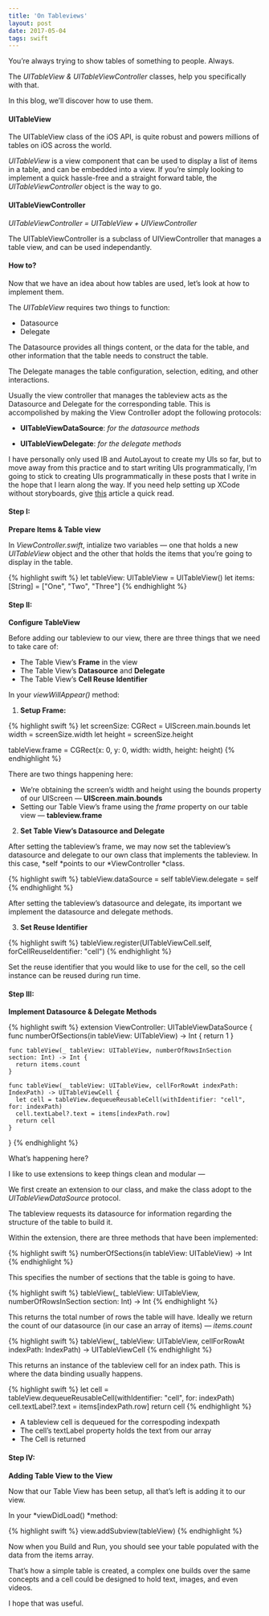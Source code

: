 ```yaml
---
title: 'On Tableviews'
layout: post
date: 2017-05-04
tags: swift
---
```


You’re always trying to show tables of something to people. Always.

The *UITableView & UITableViewController* classes, help you specifically with
that.

In this blog, we’ll discover how to use them.

#### **UITableView**

The UITableView class of the iOS API, is quite robust and powers millions of
tables on iOS across the world. 

*UITableView* is a view component that can be used to display a list of items in
a table, and can be embedded into a view. If you’re simply looking to implement
a quick hassle-free and a straight forward table, the *UITableViewController*
object is the way to go.

#### **UITableViewController**

*UITableViewController = UITableView + UIViewController*

The UITableViewController is a subclass of UIViewController that manages a table
view, and can be used independantly.

#### **How to?**

Now that we have an idea about how tables are used, let’s look at how to
implement them.

The *UITableView* requires two things to function:

* Datasource
* Delegate

The Datasource provides all things content, or the data for the table, and other
information that the table needs to construct the table.

The Delegate manages the table configuration, selection, editing, and other
interactions.

Usually the view controller that manages the tableview acts as the Datasource
and Delegate for the corresponding table. This is accompolished by making the
View Controller adopt the following protocols:

* **UITableViewDataSource**: *for the datasource methods*

* **UITableViewDelegate**: *for the delegate methods*


I have personally only used IB and AutoLayout to create my UIs so far, but to
move away from this practice and to start writing UIs programmatically, I’m
going to stick to creating UIs programmatically in these posts that I write in
the hope that I learn along the way. If you need help setting up XCode without
storyboards, give
[this](https://medium.com/ios-os-x-development/ios-start-an-app-without-storyboard-5f57e3251a25)
article a quick read.


#### **Step I:**

**Prepare Items & Table view**

In *ViewController.swift*, intialize two variables — one that holds a new
*UITableView* object and the other that holds the items that you’re going to
display in the table.

{% highlight swift %}
let tableView: UITableView = UITableView()
let items: [String] = ["One", "Two", "Three"]
{% endhighlight %}

#### **Step II:**

**Configure TableView**

Before adding our tableview to our view, there are three things that we need to
take care of:

* The Table View’s **Frame** in the view
* The Table View’s **Datasource** and **Delegate**
* The Table View’s **Cell Reuse Identifier**

In your *viewWillAppear()* method:

1.  **Setup Frame:**

{% highlight swift %}
let screenSize: CGRect = UIScreen.main.bounds
let width = screenSize.width
let height = screenSize.height

tableView.frame = CGRect(x: 0, y: 0, width: width, height: height)
{% endhighlight %}

There are two things happening here:

* We’re obtaining the screen’s width and height using the bounds property of our
UIScreen — **UIScreen.main.bounds**
* Setting our Table View’s frame using the *frame* property on our table view —
**tableview.frame**

2. **Set Table View’s Datasource and Delegate**

After setting the tableview’s frame, we may now set the tableview’s datasource
and delegate to our own class that implements the tableview. In this case, *self
*points to our *ViewController *class.

{% highlight swift %}
tableView.dataSource = self
tableView.delegate = self
{% endhighlight %}

After setting the tableview’s datasource and delegate, its important we
implement the datasource and delegate methods.

3. **Set Reuse Identifier**

{% highlight swift %}
tableView.register(UITableViewCell.self, forCellReuseIdentifier: "cell")
{% endhighlight %}

Set the reuse identifier that you would like to use for the cell, so the cell
instance can be reused during run time.

#### Step III:

**Implement Datasource & Delegate Methods**

{% highlight swift %}
  extension ViewController: UITableViewDataSource {
    func numberOfSections(in tableView: UITableView) -> Int {
      return 1 
    }

    func tableView(_ tableView: UITableView, numberOfRowsInSection section: Int) -> Int {
      return items.count
    }

    func tableView(_ tableView: UITableView, cellForRowAt indexPath: IndexPath) -> UITableViewCell {
      let cell = tableView.dequeueReusableCell(withIdentifier: "cell", for: indexPath)
      cell.textLabel?.text = items[indexPath.row]
      return cell
    }
  }
{% endhighlight %}

What’s happening here?

I like to use extensions to keep things clean and modular —

We first create an extension to our class, and make the class adopt to the
*UITableViewDataSource* protocol.

The tableview requests its datasource for information regarding the structure of
the table to build it.

Within the extension, there are three methods that have been implemented:

{% highlight swift %}
numberOfSections(in tableView: UITableView) -> Int
{% endhighlight %}

This specifies the number of sections that the table is going to have.

{% highlight swift %}
tableView(_ tableView: UITableView, numberOfRowsInSection section: Int) -> Int
{% endhighlight %}

This returns the total number of rows the table will have. Ideally we return the
count of our datasource (in our case an array of items) — *items.count*

{% highlight swift %}
tableView(_ tableView: UITableView, cellForRowAt indexPath: IndexPath) -> UITableViewCell
{% endhighlight %}

This returns an instance of the tableview cell for an index path. This is where
the data binding usually happens.

{% highlight swift %}
let cell = tableView.dequeueReusableCell(withIdentifier: "cell", for: indexPath)
cell.textLabel?.text = items[indexPath.row]
return cell
{% endhighlight %}

* A tableview cell is dequeued for the correspoding indexpath
* The cell’s textLabel property holds the text from our array
* The Cell is returned

#### Step IV:

**Adding Table View to the View**

Now that our Table View has been setup, all that’s left is adding it to our
view.

In your *viewDidLoad() *method:

{% highlight swift %}
view.addSubview(tableView)
{% endhighlight %}

Now when you Build and Run, you should see your table populated with the data
from the items array.

That’s how a simple table is created, a complex one builds over the same
concepts and a cell could be designed to hold text, images, and even videos.

I hope that was useful.


